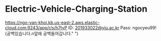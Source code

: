 # Electric-Vehicle-Charging-Station

https://ngo-van-khoi.kb.us-east-2.aws.elastic-cloud.com:9243/app/r/s/h7tyP
ID: 201933022@yiu.ac.kr
Pass: ngocyeu99! (공백있습니다.n앞에 공백들어갑니다." ")
